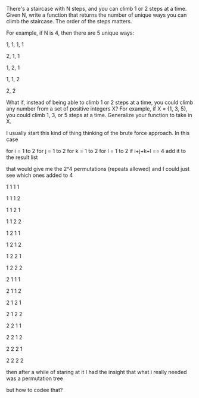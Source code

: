 There's a staircase with N steps, and you can climb 1 or 2 steps at a time. Given N, write a function that returns the number of unique ways you can climb the staircase. The order of the steps matters.

For example, if N is 4, then there are 5 unique ways:

1, 1, 1, 1

2, 1, 1

1, 2, 1

1, 1, 2

2, 2

What if, instead of being able to climb 1 or 2 steps at a time, you could climb any number from a set of positive integers X? For example, if X = {1, 3, 5}, you could climb 1, 3, or 5 steps at a time. Generalize your function to take in X.

I usually start this kind of thing thinking of the brute force approach. In this case

for i = 1 to 2
    for j = 1 to 2
        for k = 1 to 2
            for l = 1 to 2 
                if i+j+k+l == 4 add it to the result list
            
that would give me the 2^4 permutations (repeats allowed) and I could just see which ones added to 4

1 1 1 1

1 1 1 2

1 1 2 1

1 1 2 2 

1 2 1 1

1 2 1 2

1 2 2 1

1 2 2 2

2 1 1 1

2 1 1 2

2 1 2 1

2 1 2 2

2 2 1 1

2 2 1 2

2 2 2 1

2 2 2 2

then after a while of staring at it I had the insight that what i really needed was a permutation tree


but how to codee that? 




 